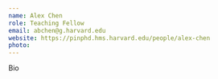 ```yaml
---
name: Alex Chen
role: Teaching Fellow
email: abchen@g.harvard.edu
website: https://pinphd.hms.harvard.edu/people/alex-chen
photo:
---
```


Bio
